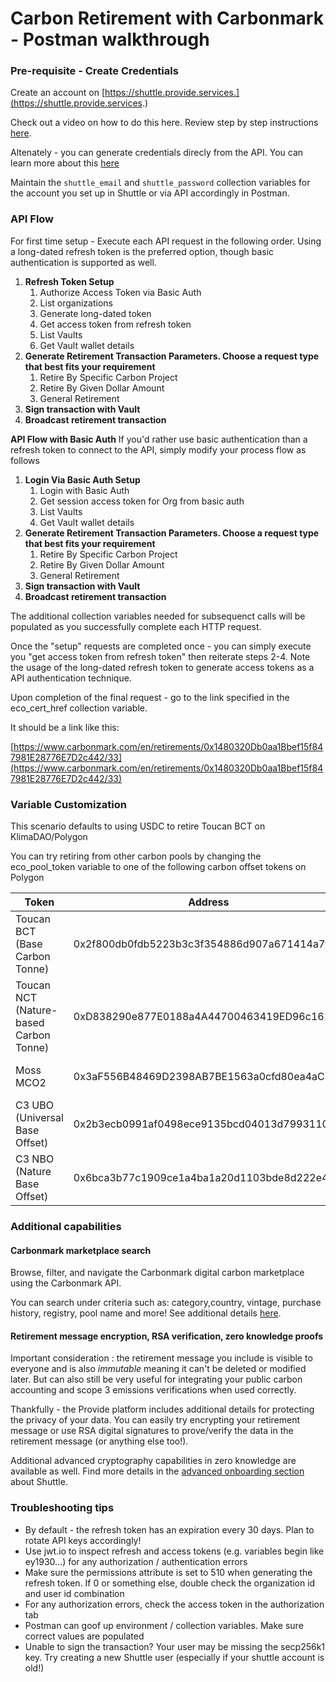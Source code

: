 # Carbon Retirement with Carbonmark - Postman walkthrough

### Pre-requisite - Create Credentials

Create an account on [https://shuttle.provide.services.](https://shuttle.provide.services.)

Check out a video on how to do this here. Review step by step instructions [here](../auth/eco-api-shuttle-onboarding.md).

Altenately - you can generate credentials direcly from the API. You can learn more about this [here](../auth/)

Maintain the ```shuttle_email``` and ```shuttle_password``` collection variables for the account you set up in Shuttle or via API accordingly in Postman.

### API Flow

For first time setup - Execute each API request in the following order. Using a long-dated refresh token is the preferred option, though basic authentication is supported as well.

1. **Refresh Token Setup**
    1. Authorize Access Token via Basic Auth
    2. List organizations
    3. Generate long-dated token
    4. Get access token from refresh token
    5. List Vaults
    6. Get Vault wallet details
2. **Generate Retirement Transaction Parameters. Choose a request type that best fits your requirement**
    1. Retire By Specific Carbon Project
    2. Retire By Given Dollar Amount
    3. General Retirement
3. **Sign transaction with Vault**
4. **Broadcast retirement transaction**

<b>API Flow with Basic Auth</b>
If you'd rather use basic authentication than a refresh token to connect to the API, simply modify your process flow as follows

1. **Login Via Basic Auth Setup**
    1. Login with Basic Auth
    2. Get session access token for Org from basic auth
    3. List Vaults
    4. Get Vault wallet details
2. **Generate Retirement Transaction Parameters. Choose a request type that best fits your requirement**
    1. Retire By Specific Carbon Project
    2. Retire By Given Dollar Amount
    3. General Retirement
3. **Sign transaction with Vault**
4. **Broadcast retirement transaction**

The additional collection variables needed for subsequenct calls will be populated as you successfully complete each HTTP request.

Once the "setup" requests are completed once - you can simply execute you "get access token from refresh token" then reiterate steps 2-4. Note the usage of the long-dated refresh token to generate access tokens as a API authentication technique.

Upon completion of the final request - go to the link specified in the eco_cert_href collection variable.

It should be a link like this:

[https://www.carbonmark.com/en/retirements/0x1480320Db0aa1Bbef15f847981E28776E7D2c442/33](https://www.carbonmark.com/en/retirements/0x1480320Db0aa1Bbef15f847981E28776E7D2c442/33)


### Variable Customization

This scenario defaults to using USDC to retire Toucan BCT on KlimaDAO/Polygon

You can try retiring from other carbon pools by changing the eco_pool_token variable to one of the following carbon offset tokens on Polygon

| **Token** | **Address** | **Project Token** |
| --- | --- | --- |
| Toucan BCT (Base Carbon Tonne) | 0x2f800db0fdb5223b3c3f354886d907a671414a7f | See addresses listed [https://carbon.klimadao.finance/bct](https://carbon.klimadao.finance/bct) |
| Toucan NCT (Nature-based Carbon Tonne) | 0xD838290e877E0188a4A44700463419ED96c16107 | See addresses listed [https://carbon.klimadao.finance/nct](https://carbon.klimadao.finance/nct) |
| Moss MCO2 | 0x3aF556B48469D2398AB7BE1563a0cfd80ea4aC84 |  See addresses listed [https://carbon.klimadao.finance/nbo](https://carbon.klimadao.finance/nbo) |
| C3 UBO (Universal Base Offset) | 0x2b3ecb0991af0498ece9135bcd04013d7993110c | See addresses listed [https://carbon.klimadao.finance/](https://carbon.klimadao.finance/ubo) |
| C3 NBO (Nature Base Offset) | 0x6bca3b77c1909ce1a4ba1a20d1103bde8d222e48 | See addresses listed [https://carbon.klimadao.finance/nbo](https://carbon.klimadao.finance/nbo) |

### Additional capabilities

#### Carbonmark marketplace search

Browse, filter, and navigate the Carbonmark digital carbon marketplace using the Carbonmark API.

You can search under criteria such as: category,country, vintage, purchase history, registry, pool name and more! See additional details [here](https://github.com/KlimaDAO/klimadao/tree/staging/carbonmark-api).

#### Retirement message encryption, RSA verification, zero knowledge proofs

Important consideration : the retirement message you include is visible to everyone and is also <i>immutable</i> meaning it can't be deleted or modified later. But can also still be very useful for integrating your public carbon accounting and scope 3 emissions verifications when used correctly.

Thankfully - the Provide platform includes additional details for protecting the privacy of your data. You can easily try encrypting your retirement message or use RSA digital signatures to prove/verify the data in the retirement message (or anything else too!).

Additional advanced cryptography capabilities in zero knowledge are available as well. Find more details in the  [advanced onboarding section](../auth/eco-api-shuttle-onboarding.md#advanced-onboarding) about Shuttle.

### Troubleshooting tips

- By default - the refresh token has an expiration every 30 days. Plan to rotate API keys accordingly!
- Use jwt.io to inspect refresh and access tokens (e.g. variables begin like ey1930...) for any authorization / authentication errors
- Make sure the permissions attribute is set to 510 when generating the refresh token. If 0 or something else, double check the organization id and user id combination
- For any authorization errors, check the access token in the authorization tab
- Postman can goof up environment / collection variables. Make sure correct values are populated
- Unable to sign the transaction? Your user may be missing the secp256k1 key. Try creating a new Shuttle user (especially if your shuttle account is old!)